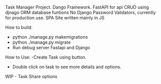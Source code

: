 Task Manager Project.
Dango Framework.
FastAPI for api CRUD using djnago ORM database funtions
No Django Password Validators, currently for production use.
SPA Site written mainly in JS

How to build:
- python ./manage.py makemigrations
- python ./manage.py migrate
- Run debug server Fastapi and Django

How to Use:
-Create Task using button.
- Double click on task to see more details and options.

WIP - Task Share options
